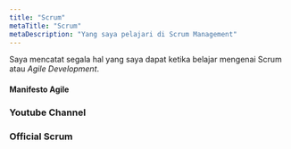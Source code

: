 ```yaml
---
title: "Scrum"
metaTitle: "Scrum"
metaDescription: "Yang saya pelajari di Scrum Management"
---
```


Saya mencatat segala hal yang saya dapat ketika belajar mengenai Scrum atau *Agile Development*.

#### Manifesto Agile


### Youtube Channel

### Official Scrum 


